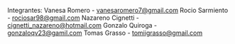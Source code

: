 Integrantes:
	Vanesa Romero - vanesaromero7@gmail.com
	Rocio Sarmiento - rociosar98@gmail.com
	Nazareno Cignetti - cignetti_nazareno@hotmail.com
	Gonzalo Quiroga - gonzaloqv23@gamil.com
	Tomas Grasso - tomiigrasso@gmail.com
